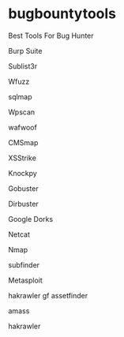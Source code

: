 # bugbountytools
Best Tools For Bug Hunter

Burp Suite

Sublist3r

Wfuzz

sqlmap

Wpscan

wafwoof

CMSmap

XSStrike

Knockpy

Gobuster

Dirbuster

Google Dorks

Netcat

Nmap

subfinder

Metasploit


hakrawler
gf
assetfinder

amass

hakrawler
